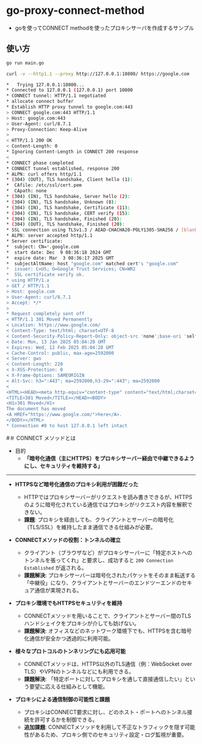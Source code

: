 # go-proxy-connect-method

- goを使ってCONNECT methodを使ったプロキシサーバを作成するサンプル

## 使い方

```bash
go run main.go

```

```bash
curl -v --http1.1 --proxy http://127.0.0.1:10800/ https://google.com

*   Trying 127.0.0.1:10800...
* Connected to 127.0.0.1 (127.0.0.1) port 10800
* CONNECT tunnel: HTTP/1.1 negotiated
* allocate connect buffer
* Establish HTTP proxy tunnel to google.com:443
> CONNECT google.com:443 HTTP/1.1
> Host: google.com:443
> User-Agent: curl/8.7.1
> Proxy-Connection: Keep-Alive
> 
< HTTP/1.1 200 OK
< Content-Length: 0
* Ignoring Content-Length in CONNECT 200 response
< 
* CONNECT phase completed
* CONNECT tunnel established, response 200
* ALPN: curl offers http/1.1
* (304) (OUT), TLS handshake, Client hello (1):
*  CAfile: /etc/ssl/cert.pem
*  CApath: none
* (304) (IN), TLS handshake, Server hello (2):
* (304) (IN), TLS handshake, Unknown (8):
* (304) (IN), TLS handshake, Certificate (11):
* (304) (IN), TLS handshake, CERT verify (15):
* (304) (IN), TLS handshake, Finished (20):
* (304) (OUT), TLS handshake, Finished (20):
* SSL connection using TLSv1.3 / AEAD-CHACHA20-POLY1305-SHA256 / [blank] / UNDEF
* ALPN: server accepted http/1.1
* Server certificate:
*  subject: CN=*.google.com
*  start date: Dec  9 08:36:18 2024 GMT
*  expire date: Mar  3 08:36:17 2025 GMT
*  subjectAltName: host "google.com" matched cert's "google.com"
*  issuer: C=US; O=Google Trust Services; CN=WR2
*  SSL certificate verify ok.
* using HTTP/1.x
> GET / HTTP/1.1
> Host: google.com
> User-Agent: curl/8.7.1
> Accept: */*
> 
* Request completely sent off
< HTTP/1.1 301 Moved Permanently
< Location: https://www.google.com/
< Content-Type: text/html; charset=UTF-8
< Content-Security-Policy-Report-Only: object-src 'none';base-uri 'self';script-src 'nonce-8nHKmySc_wt1QOsiD5cq3g' 'strict-dynamic' 'report-sample' 'unsafe-eval' 'unsafe-inline' https: http:;report-uri https://csp.withgoogle.com/csp/gws/other-hp
< Date: Mon, 13 Jan 2025 05:04:28 GMT
< Expires: Wed, 12 Feb 2025 05:04:28 GMT
< Cache-Control: public, max-age=2592000
< Server: gws
< Content-Length: 220
< X-XSS-Protection: 0
< X-Frame-Options: SAMEORIGIN
< Alt-Svc: h3=":443"; ma=2592000,h3-29=":443"; ma=2592000
< 
<HTML><HEAD><meta http-equiv="content-type" content="text/html;charset=utf-8">
<TITLE>301 Moved</TITLE></HEAD><BODY>
<H1>301 Moved</H1>
The document has moved
<A HREF="https://www.google.com/">here</A>.
</BODY></HTML>
* Connection #0 to host 127.0.0.1 left intact
```

#＃ CONNECT メソッドとは

- 目的
  - **「暗号化通信（主にHTTPS）をプロキシサーバー経由で中継できるようにし、セキュリティを維持する」**
---

- **HTTPSなど暗号化通信のプロキシ利用が困難だった**  
  - HTTPではプロキシサーバーがリクエストを読み書きできるが、HTTPSのように暗号化されている通信ではプロキシがリクエスト内容を解釈できない。  
  - **課題**: プロキシを経由しても、クライアントとサーバーの暗号化（TLS/SSL）を維持したまま通信できる仕組みが必要。

- **CONNECTメソッドの役割：トンネルの確立**  
  - クライアント（ブラウザなど）がプロキシサーバーに「特定ホストへのトンネルを張ってくれ」と要求し、成功すると `200 Connection Established` が返される。  
  - **課題解決**: プロキシサーバーは暗号化されたパケットをそのまま転送する「中継役」になり、クライアントとサーバーのエンドツーエンドのセキュア通信が実現される。

- **プロキシ環境でもHTTPSセキュリティを維持**  
  - CONNECTメソッドを用いることで、クライアントとサーバー間のTLSハンドシェイクをプロキシが介しても妨げない。  
  - **課題解決**: オフィスなどのネットワーク環境下でも、HTTPSを含む暗号化通信が安全かつ透過的に利用可能。

- **様々なプロトコルのトンネリングにも応用可能**  
  - CONNECTメソッドは、HTTPS以外のTLS通信（例：WebSocket over TLS）やVPNのトンネルなどにも利用できる。  
  - **課題解決**: 「特定ポートに対してプロキシを通して直接通信したい」という要望に応える仕組みとして機能。

- **プロキシによる通信制御の可能性と課題**  
  - プロキシはCONNECT要求に対し、どのホスト・ポートへのトンネル接続を許可するかを制御できる。  
  - **追加課題**: CONNECTメソッドを利用して不正なトラフィックを隠す可能性があるため、プロキシ側でのセキュリティ設定・ログ監視が重要。

